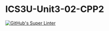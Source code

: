 # ICS3U-Unit3-02-CPP2

[![GitHub's Super Linter](https://github.com/Dahrio-Francois/ICS3U-Unit3-02-CPP2/workflows/GitHub's%20Super%20Linter/badge.svg)](https://github.com/Dahrio-Francois/ICS3U-Unit3-02-CPP2/actions)
